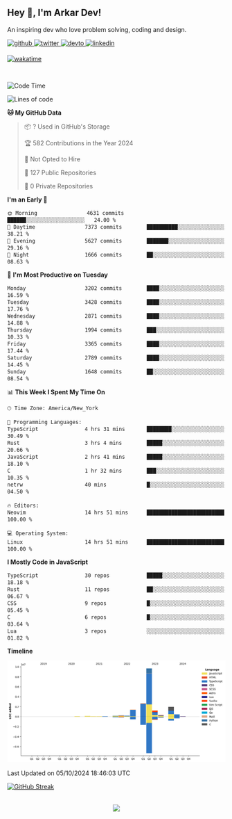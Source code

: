## Hey 👋, I'm Arkar Dev!  

An inspiring dev who love problem solving, coding and design.

<a href="https://github.com/Riley1101" target="_blank">
<img src=https://img.shields.io/badge/github-%2324292e.svg?&style=for-the-badge&logo=github&logoColor=white alt=github style="margin-bottom: 5px;" />
</a>
<a href="https://twitter.com/arkardev" target="_blank">
<img src=https://img.shields.io/badge/twitter-%2300acee.svg?&style=for-the-badge&logo=twitter&logoColor=white alt=twitter style="margin-bottom: 5px;" />
</a>
<a href="https://dev.to/riley1101" target="_blank">
<img src=https://img.shields.io/badge/dev.to-%2308090A.svg?&style=for-the-badge&logo=dev.to&logoColor=white alt=devto style="margin-bottom: 5px;" />
</a>
<a href="https://linkedin.com/in/arkar-kaung-myat" target="_blank">
<img src=https://img.shields.io/badge/linkedin-%231E77B5.svg?&style=for-the-badge&logo=linkedin&logoColor=white alt=linkedin style="margin-bottom: 5px;" />
</a>
  
[![wakatime](https://wakatime.com/badge/user/cf23b6e3-75f8-4c04-b0e3-273191c8d2ec.svg)](https://wakatime.com/@cf23b6e3-75f8-4c04-b0e3-273191c8d2ec)

<br/>

<!--START_SECTION:waka-->
![Code Time](http://img.shields.io/badge/Code%20Time-1%2C107%20hrs%2030%20mins-blue)

![Lines of code](https://img.shields.io/badge/From%20Hello%20World%20I%27ve%20Written-18.6%20million%20lines%20of%20code-blue)

**🐱 My GitHub Data** 

> 📦 ? Used in GitHub's Storage 
 > 
> 🏆 582 Contributions in the Year 2024
 > 
> 🚫 Not Opted to Hire
 > 
> 📜 127 Public Repositories 
 > 
> 🔑 0 Private Repositories 
 > 
**I'm an Early 🐤** 

```text
🌞 Morning                4631 commits        ██████░░░░░░░░░░░░░░░░░░░   24.00 % 
🌆 Daytime                7373 commits        ██████████░░░░░░░░░░░░░░░   38.21 % 
🌃 Evening                5627 commits        ███████░░░░░░░░░░░░░░░░░░   29.16 % 
🌙 Night                  1666 commits        ██░░░░░░░░░░░░░░░░░░░░░░░   08.63 % 
```
📅 **I'm Most Productive on Tuesday** 

```text
Monday                   3202 commits        ████░░░░░░░░░░░░░░░░░░░░░   16.59 % 
Tuesday                  3428 commits        ████░░░░░░░░░░░░░░░░░░░░░   17.76 % 
Wednesday                2871 commits        ████░░░░░░░░░░░░░░░░░░░░░   14.88 % 
Thursday                 1994 commits        ███░░░░░░░░░░░░░░░░░░░░░░   10.33 % 
Friday                   3365 commits        ████░░░░░░░░░░░░░░░░░░░░░   17.44 % 
Saturday                 2789 commits        ████░░░░░░░░░░░░░░░░░░░░░   14.45 % 
Sunday                   1648 commits        ██░░░░░░░░░░░░░░░░░░░░░░░   08.54 % 
```


📊 **This Week I Spent My Time On** 

```text
🕑︎ Time Zone: America/New_York

💬 Programming Languages: 
TypeScript               4 hrs 31 mins       ████████░░░░░░░░░░░░░░░░░   30.49 % 
Rust                     3 hrs 4 mins        █████░░░░░░░░░░░░░░░░░░░░   20.66 % 
JavaScript               2 hrs 41 mins       █████░░░░░░░░░░░░░░░░░░░░   18.10 % 
C                        1 hr 32 mins        ███░░░░░░░░░░░░░░░░░░░░░░   10.35 % 
netrw                    40 mins             █░░░░░░░░░░░░░░░░░░░░░░░░   04.50 % 

🔥 Editors: 
Neovim                   14 hrs 51 mins      █████████████████████████   100.00 % 

💻 Operating System: 
Linux                    14 hrs 51 mins      █████████████████████████   100.00 % 
```

**I Mostly Code in JavaScript** 

```text
TypeScript               30 repos            █████░░░░░░░░░░░░░░░░░░░░   18.18 % 
Rust                     11 repos            ██░░░░░░░░░░░░░░░░░░░░░░░   06.67 % 
CSS                      9 repos             █░░░░░░░░░░░░░░░░░░░░░░░░   05.45 % 
C                        6 repos             █░░░░░░░░░░░░░░░░░░░░░░░░   03.64 % 
Lua                      3 repos             ░░░░░░░░░░░░░░░░░░░░░░░░░   01.82 % 
```



**Timeline**

![Lines of Code chart](https://raw.githubusercontent.com/Riley1101/Riley1101/main/assets/bar_graph.png)


 Last Updated on 05/10/2024 18:46:03 UTC
<!--END_SECTION:waka-->

[![GitHub Streak](https://streak-stats.demolab.com?user=Riley1101)](https://git.io/streak-stats)
  
<br/>  
<div align="center">
<img src="https://komarev.com/ghpvc/?username=Riley1101&&style=flat-square" align="center" />
</div>  

